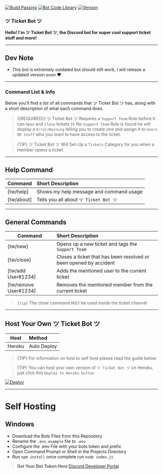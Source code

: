 [![Build Passing](https://img.shields.io/badge/Build-Passing%20-brightgreen.svg?style=flat)](https://ticket-bot.webnode.com/) [![Bot Code Library](https://img.shields.io/badge/Library-discord.js-orange.svg)](https://discord.js.org/#/) [![Version](https://img.shields.io/badge/Version-1.0.2-blue.svg)](https://ticket-bot.webnode.com/)

### ツ Ticket Bot ツ 

**Hello! I'm ツ Ticket Bot ツ, the Discord bot for super cool support ticket stuff and more!** 

---

## Dev Note
* This bot is extremely outdated but should still work, I will release a updated version soon ❤️

---

### Command List & Info

Below you'll find a list of all commands that ツ Ticket Bot ツ has, along with a short description of what each command does.

> {{REQUIRED}} ツ Ticket Bot ツ Requires a `Support Team` Role before it can `Open` and `Close` tickets `IF` No `Support Team` Role is found he will display a `Error/Warning` telling you to create one and assign it to `Users OR Staff` who you want to have access to the ticket.

> {TIP} ツ Ticket Bot ツ Will Set-Up a `Tickets` Category for you when a member opens a ticket

---

## Help Command

| Command           | Short Description      |
| ----------------- |:---------------------- |
| [tw/help]  | Shows my help message and command usage |
| [tw/about] | Tells you all about `ツ Ticket Bot ツ`  |

---

## General Commands

| Command | Short Description |
| ------- |:----------------- |
| [tw/new] | Opens up a new ticket and tags the `Support Team` |
| [tw/close] | Closes a ticket that has been resolved or been opened by accident |
| [tw/add User#1234] | Adds the mentioned user to the current ticket |
| [tw/remove User#1234] | Removes the mentioned member from the current ticket |

> `{tip}` The close command `MUST` be used inside the ticket channel

---

## Host Your Own ツ Ticket Bot ツ

| Host | Method |
| ------- |:----------------- |
| Heroku | Auto Deploy |

> {TIP} For information on how to self host please read the guide below

> {TIP} You can host your own version of `ツ Ticket Bot ツ` on Heroku, just click this `Deploy to Heroku button`

<a href="https://heroku.com/deploy?template=https://github.com/TheRealToxicDev/The-Watchers-Ticket-Bot">
  <img src="https://www.herokucdn.com/deploy/button.svg" alt="Deploy">
</a>

---

# Self Hosting
## Windows
* Download the Bots Files from this Repository
* Rename the `.env.example` file to `.env`
* Configure the .env File with your bots token and prefix
* Open Command Prompt or Shell in the Projects Directory
* Run `npm install` once complete run `node index.js`

> **Get Your Bot Token Here** [Discord Developer Portal](https://discordapp.com/developers/applications)
